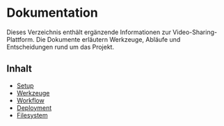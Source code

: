 # Dokumentation

Dieses Verzeichnis enthält ergänzende Informationen zur Video-Sharing-Plattform. Die Dokumente erläutern Werkzeuge,
Abläufe und Entscheidungen rund um das Projekt.

## Inhalt

- [Setup](setup.md)
- [Werkzeuge](tool.md)
- [Workflow](workflow.md)
- [Deployment](deployment.md)
- [Filesystem](filesystem.md)

